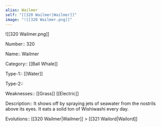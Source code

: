 ```yaml
---
alias: Wailmer
self: "[[320 Wailmer|Wailmer]]"
image: "![[320 Wailmer.png]]"
---
```


![[320 Wailmer.png]]


Number:: 320

Name:: Wailmer

Category:: [[Ball Whale]]

Type-1:: [[Water]]

Type-2:: 

Weaknesses:: [[Grass]] [[Electric]]

Description:: It shows off by spraying jets of seawater from the nostrils above its eyes. It eats a solid ton of Wishiwashi every day.

Evolutions:: [[320 Wailmer|Wailmer]] > [[321 Wailord|Wailord]]
